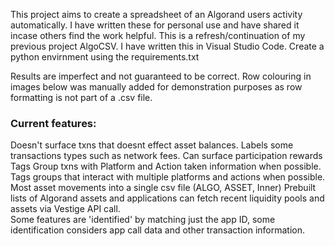This project aims to create a spreadsheet of an Algorand users activity automatically.
I have written these for personal use and have shared it incase others find the work helpful.
This is a refresh/continuation of my previous project AlgoCSV.
I have written this in Visual Studio Code. Create a python envirnment using the requirements.txt

Results are imperfect and not guaranteed to be correct.
Row colouring in images below was manually added for
demonstration purposes as row formatting is not part of a .csv file.

### Current features:
Doesn't surface txns that doesnt effect asset balances.
Labels some transactions types such as network fees.
Can surface participation rewards
Tags Group txns with Platform and Action taken information when possible.
Tags groups that interact with multiple platforms and actions when possible.
Most asset movements into a single csv file (ALGO, ASSET, Inner)
Prebuilt lists of Algorand assets and applications
can fetch recent liquidity pools and assets via Vestige API call.  
Some features are 'identified' by matching just the app ID, some identification considers app call data and other transaction information.
